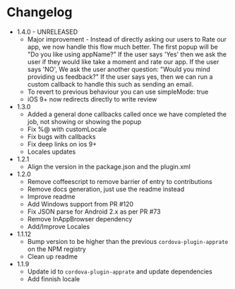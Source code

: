 # Changelog
- 1.4.0 - UNRELEASED
  - Major improvement  - Instead of directly asking our users to Rate our app, we now handle this flow much better. The first popup will be "Do you like using appName?" If the user says 'Yes' then we ask the user if they would like take a moment and rate our app. If the user says 'NO', We ask the user another question: "Would you mind providing us feedback?" If the user says yes, then we can run a custom callback to handle this such as sending an email.
  - To revert to previous behaviour you can use simpleMode: true
  - iOS 9+ now redirects directly to write review
- 1.3.0
  - Added a general done callbacks called once we have completed the job, not showing or showing the popup
  - Fix %@ with customLocale
  - Fix bugs with callbacks
  - Fix deep links on ios 9+
  - Locales updates
- 1.2.1
  - Align the version in the package.json and the plugin.xml
- 1.2.0
  - Remove coffeescript to remove barrier of entry to contributions
  - Remove docs generation, just use the readme instead
  - Improve readme
  - Add Windows support from PR #120
  - Fix JSON parse for Android 2.x as per PR #73
  - Remove InAppBrowser dependency
  - Add/Improve Locales
- 1.1.12
  - Bump version to be higher than the previous `cordova-plugin-apprate` on the NPM registry
  - Clean up readme
- 1.1.9
  - Update id to `cordova-plugin-apprate` and update dependencies
  - Add finnish locale
